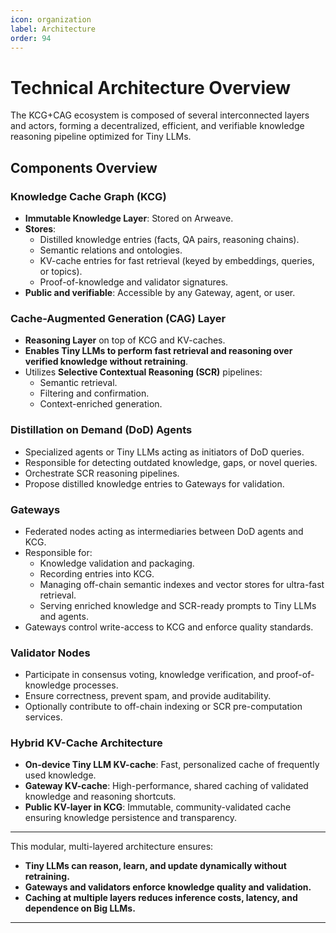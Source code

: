 ```yaml
---
icon: organization
label: Architecture
order: 94
---
```

# Technical Architecture Overview

The KCG+CAG ecosystem is composed of several interconnected layers and actors, forming a decentralized, efficient, and verifiable knowledge reasoning pipeline optimized for Tiny LLMs.

## Components Overview

### Knowledge Cache Graph (KCG)
- **Immutable Knowledge Layer**: Stored on Arweave.
- **Stores**:
  - Distilled knowledge entries (facts, QA pairs, reasoning chains).
  - Semantic relations and ontologies.
  - KV-cache entries for fast retrieval (keyed by embeddings, queries, or topics).
  - Proof-of-knowledge and validator signatures.
- **Public and verifiable**: Accessible by any Gateway, agent, or user.

### Cache-Augmented Generation (CAG) Layer
- **Reasoning Layer** on top of KCG and KV-caches.
- **Enables Tiny LLMs to perform fast retrieval and reasoning over verified knowledge without retraining**.
- Utilizes **Selective Contextual Reasoning (SCR)** pipelines:
  - Semantic retrieval.
  - Filtering and confirmation.
  - Context-enriched generation.

### Distillation on Demand (DoD) Agents
- Specialized agents or Tiny LLMs acting as initiators of DoD queries.
- Responsible for detecting outdated knowledge, gaps, or novel queries.
- Orchestrate SCR reasoning pipelines.
- Propose distilled knowledge entries to Gateways for validation.

### Gateways
- Federated nodes acting as intermediaries between DoD agents and KCG.
- Responsible for:
  - Knowledge validation and packaging.
  - Recording entries into KCG.
  - Managing off-chain semantic indexes and vector stores for ultra-fast retrieval.
  - Serving enriched knowledge and SCR-ready prompts to Tiny LLMs and agents.
- Gateways control write-access to KCG and enforce quality standards.

### Validator Nodes
- Participate in consensus voting, knowledge verification, and proof-of-knowledge processes.
- Ensure correctness, prevent spam, and provide auditability.
- Optionally contribute to off-chain indexing or SCR pre-computation services.

### Hybrid KV-Cache Architecture
- **On-device Tiny LLM KV-cache**: Fast, personalized cache of frequently used knowledge.
- **Gateway KV-cache**: High-performance, shared caching of validated knowledge and reasoning shortcuts.
- **Public KV-layer in KCG**: Immutable, community-validated cache ensuring knowledge persistence and transparency.

---

This modular, multi-layered architecture ensures:
- **Tiny LLMs can reason, learn, and update dynamically without retraining.**
- **Gateways and validators enforce knowledge quality and validation.**
- **Caching at multiple layers reduces inference costs, latency, and dependence on Big LLMs.**

---
